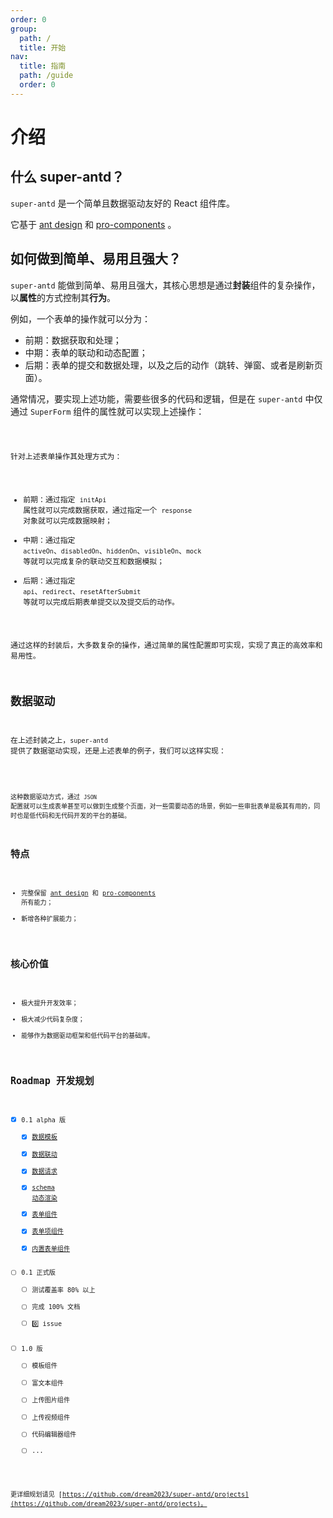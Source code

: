 ```yaml
---
order: 0
group:
  path: /
  title: 开始
nav:
  title: 指南
  path: /guide
  order: 0
---
```


# 介绍

## 什么 super-antd？

`super-antd` 是一个简单且数据驱动友好的 React 组件库。

它基于 [ant design](https://ant.design/) 和 [pro-components](https://procomponents.ant.design/) 。

## 如何做到简单、易用且强大？

`super-antd` 能做到简单、易用且强大，其核心思想是通过**封装**组件的复杂操作，以**属性**的方式控制其**行为**。

例如，一个表单的操作就可以分为：

- 前期：数据获取和处理；
- 中期：表单的联动和动态配置；
- 后期：表单的提交和数据处理，以及之后的动作（跳转、弹窗、或者是刷新页面）。

通常情况，要实现上述功能，需要些很多的代码和逻辑，但是在 `super-antd` 中仅通过 `SuperForm` 组件的属性就可以实现上述操作：

<code src="./__demos__/basic.tsx" />

针对上述表单操作其处理方式为：

- 前期：通过指定 `initApi` 属性就可以完成数据获取，通过指定一个 `response` 对象就可以完成数据映射；
- 中期：通过指定 `activeOn`、`disabledOn`、`hiddenOn`、`visibleOn`、`mock` 等就可以完成复杂的联动交互和数据模拟；
- 后期：通过指定 `api`、`redirect`、`resetAfterSubmit` 等就可以完成后期表单提交以及提交后的动作。

通过这样的封装后，大多数复杂的操作，通过简单的属性配置即可实现，实现了真正的高效率和易用性。

## 数据驱动

在上述封装之上，`super-antd` 提供了数据驱动实现，还是上述表单的例子，我们可以这样实现：

<code src="./__demos__/data.tsx" />

这种数据驱动方式，通过 `JSON` 配置就可以生成表单甚至可以做到生成整个页面，对一些需要动态的场景，例如一些审批表单是极其有用的，同时也是低代码和无代码开发的平台的基础。

## 特点

- 完整保留 [ant design](https://ant.design/) 和 [pro-components](https://procomponents.ant.design/) 所有能力；
- 新增各种扩展能力；

## 核心价值

- 极大提升开发效率；
- 极大减少代码复杂度；
- 能够作为数据驱动框架和低代码平台的基础库。

## Roadmap 开发规划

- [x] 0.1 alpha 版
  - [x] [数据模板](https://dream2023.github.io/super-antd/guide/concept/template)
  - [x] [数据联动](https://dream2023.github.io/super-antd/guide/concept/linkage)
  - [x] [数据请求](https://dream2023.github.io/super-antd/guide/concept/api)
  - [x] [schema 动态渲染](https://dream2023.github.io/super-antd/guide/concept/schema)
  - [x] [表单组件](https://dream2023.github.io/super-antd/components/form)
  - [x] [表单项组件](https://dream2023.github.io/super-antd/components/form/form-item)
  - [x] [内置表单组件](https://dream2023.github.io/super-antd/components/form/form-components)
- [ ] 0.1 正式版
  - [ ] 测试覆盖率 80% 以上
  - [ ] 完成 100% 文档
  - [ ] 0️⃣ issue
- [ ] 1.0 版
  - [ ] 模板组件
  - [ ] 富文本组件
  - [ ] 上传图片组件
  - [ ] 上传视频组件
  - [ ] 代码编辑器组件
  - [ ] ...

更详细规划请见 [https://github.com/dream2023/super-antd/projects](https://github.com/dream2023/super-antd/projects)。